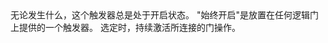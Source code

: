<lore>
无论发生什么，这个触发器总是处于开启状态。
</lore>
<no_lore>
"始终开启"是放置在任何逻辑门上提供的一个触发器。
</no_lore>

<chapter name="需求"/>
选定时，持续激活所连接的门操作。
